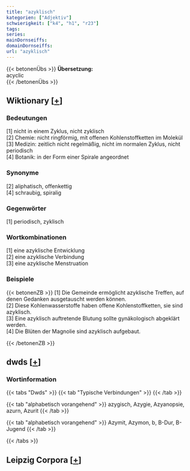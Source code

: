 ```yaml
---
title: "azyklisch"
kategorien: ["Adjektiv"]
schwierigkeit: ["k4", "h1", "r23"]
tags:
series:
mainDornseiffs:
domainDornseiffs:
url: "azyklisch"
---
```


{{< betonenÜbs >}}
**Übersetzung:**  
acyclic  
{{< /betonenÜbs >}}

## Wiktionary [[+](https://de.wiktionary.org/wiki/azyklisch)]

### Bedeutungen
[1] nicht in einem Zyklus, nicht zyklisch  
[2] Chemie: nicht ringförmig, mit offenen Kohlenstoffketten im Molekül  
[3] Medizin: zeitlich nicht regelmäßig, nicht im normalen Zyklus, nicht periodisch  
[4] Botanik: in der Form einer Spirale angeordnet  

### Synonyme
[2] aliphatisch, offenkettig  
[4] schraubig, spiralig  

### Gegenwörter
[1] periodisch, zyklisch  

### Wortkombinationen
[1] eine azyklische Entwicklung  
[2] eine azyklische Verbindung  
[3] eine azyklische Menstruation  

### Beispiele
{{< betonenZB >}}
[1] Die Gemeinde ermöglicht azyklische Treffen, auf denen Gedanken ausgetauscht werden können.  
[2] Diese Kohlenwasserstoffe haben offene Kohlenstoffketten, sie sind azyklisch.  
[3] Eine azyklisch auftretende Blutung sollte gynäkologisch abgeklärt werden.  
[4] Die Blüten der Magnolie sind azyklisch aufgebaut.  

{{< /betonenZB >}}


## dwds [[+](https://www.dwds.de/wb/azyklisch)]

### Wortinformation
{{< tabs "Dwds" >}}
{{< tab "Typische Verbindungen" >}}
{{< /tab >}}

{{< tab "alphabetisch vorangehend" >}}
azygisch, Azygie, Azyanopsie, azurn, Azurit
{{< /tab >}}

{{< tab "alphabetisch vorangehend" >}}
Azymit, Azymon, b, B-Dur, B-Jugend
{{< /tab >}}

{{< /tabs >}}

## Leipzig Corpora [[+](https://corpora.uni-leipzig.de/en/res?word=azyklisch&corpusId=deu_newscrawl-public_2018)]

